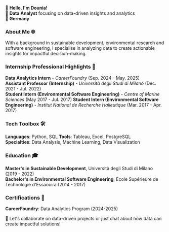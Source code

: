 👋 **Hello, I'm Dounia!**  
🚀 **Data Analyst** focusing on data-driven insights and analytics  
📍 **Germany**  


### About Me 🌐  
With a background in sustainable development, environmental research and software engineering, I specialise in analyzing data to create actionable insights for impactful decision-making.

### Internship Professional Highlights 🌟   
**Data Analytics Intern** - *CareerFoundry* (Sep. 2024 - May. 2025)  
**Assistant Professor (Internship)** - *Università degli Studi di Milano* (Dec. 2021 - Jul. 2022)   
**Student Intern (Environmental Software Engineering)** - *Centre of Marine Sciences* (May 2017 - Jul. 2017)
**Student Intern (Environmental Software Engineering)** - *Institut National de Recherche Halieutique* (Mar. 2017 - Apr. 2017)  

### Tech Toolbox 🛠️  
**Languages**: Python, SQL
**Tools**: Tableau, Excel, PostgreSQL  
**Specialties**: Data Analysis, Machine Learning, Data Visualization

### Education 🎓  
**Master's in Sustainable Development**, Università degli Studi di Milano (2019 - 2022)  
**Bachelor's in Environmental Software Engineering**, Ecole Supérieure de Technologie d'Essaouira (2014 - 2017)  

### Certifications 📜  
**CareerFoundry**: Data Analytics Program  (2024-2025) 

🔗 Let's collaborate on data-driven projects or just chat about how data can create impactful solutions!
